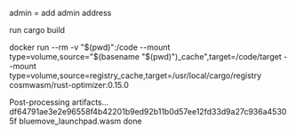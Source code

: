 admin = add admin address


run cargo build

docker run --rm -v "$(pwd)":/code   --mount type=volume,source="$(basename "$(pwd)")_cache",target=/code/target   --mount type=volume,source=registry_cache,target=/usr/local/cargo/registry   cosmwasm/rust-optimizer:0.15.0

Post-processing artifacts...
df64791ae3e2e96558f4b42201b9ed92b11b0d57ee12fd33d9a27c936a45305f  bluemove_launchpad.wasm
done